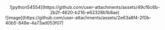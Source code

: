 <center>![python54554](https://github.com/user-attachments/assets/49cf6c6b-2b2f-4620-b216-e62328b1b8ae)</center>
![image](https://github.com/user-attachments/assets/2e63a8f4-2f0b-40b5-848e-4a73ad053f07)

